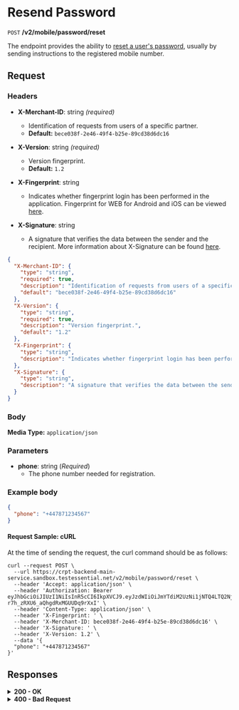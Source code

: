 # Resend Password

`POST` **/v2/mobile/password/reset**

The endpoint provides the ability to [reset a user's password](https://github.com/crypterium-com/api-vault/wiki/Password-Reset-Process), usually by sending instructions to the registered mobile number.

## Request

### Headers

- **X-Merchant-ID**: string *(required)*
  - Identification of requests from users of a specific partner.
  - **Default:** `bece038f-2e46-49f4-b25e-89cd38d6dc16`

- **X-Version**: string *(required)*
  - Version fingerprint.
  - **Default:** `1.2`

- **X-Fingerprint**: string
  - Indicates whether fingerprint login has been performed in the application. Fingerprint for WEB for Android and iOS can be viewed [here](link).

- **X-Signature**: string
  - A signature that verifies the data between the sender and the recipient. More information about X-Signature can be found [here](link).


```json 
{
  "X-Merchant-ID": {
    "type": "string",
    "required": true,
    "description": "Identification of requests from users of a specific partner.",
    "default": "bece038f-2e46-49f4-b25e-89cd38d6dc16"
  },
  "X-Version": {
    "type": "string",
    "required": true,
    "description": "Version fingerprint.",
    "default": "1.2"
  },
  "X-Fingerprint": {
    "type": "string",
    "description": "Indicates whether fingerprint login has been performed in the application. Fingerprint for WEB for Android and iOS can be viewed [here]."
  },
  "X-Signature": {
    "type": "string",
    "description": "A signature that verifies the data between the sender and the recipient. More information about X-Signature can be found [here]."
  }
}
```

### Body

**Media Type:** `application/json`

### Parameters

- **phone**: string (*Required*)
  - The phone number needed for registration.
  
### **Example body**

```json 
{
  "phone": "+447871234567"
}
```

#### **Request Sample: cURL**

At the time of sending the request, the curl command should be as follows:

```curl cURL
curl --request POST \
  --url https://crpt-backend-main-service.sandbox.testessential.net/v2/mobile/password/reset \
  --header 'Accept: application/json' \
  --header 'Authorization: Bearer eyJhbGciOiJIUzI1NiIsInR5cCI6IkpXVCJ9.eyJzdWIiOiJmYTdiM2UzNi1jNTQ4LTQ2NjMtYWNiZi00YjAwOWMyYTExZjgiLCJleHAiOjE3MDk4MTkxNTAsImlhdCI6MTcwOTczMjc1MH0.3xszxc2SaOTZm6-r7h_zRXU6_aQhgdRxMGUUDq9rXxI' \
  --header 'Content-Type: application/json' \
  --header 'X-Fingerprint: ' \
  --header 'X-Merchant-ID: bece038f-2e46-49f4-b25e-89cd38d6dc16' \
  --header 'X-Signature: ' \
  --header 'X-Version: 1.2' \
  --data '{
  "phone": "+447871234567"
}'
```

## Responses

<details>
<summary><strong>200 - OK</strong></summary>
  
The response status code indicates that the request was successfully processed.
  
**Media type:** `application/json`
  
- **result:** string
  - The response status code indicates successful re-sending of the email to the mailbox.
  
**Responses example**
```json
{
  "result": "ok"
}
```
</details>

<details>
<summary><strong>400 - Bad Request</strong></summary>

The response status code indicates that the requested page was not found on the server.
  
**Media type:** `application/json`

  
- **message:** string
  - Message displayed to the user.
  
- **field:** string
  - Specifies the field in the request that caused the error.
  
- **errorId:** integer
  - Identifier of the error.
  
- **systemId:** string
  - Identifier of the component.
  
- **originalMessage:** string
  - The original error message.
  
- **errorStackTrace:** string
  - The place where the error occurred in the code.
  
- **data:** object
  - Additional data related to the error, structured as key-value pairs.
    - **additionalProp1:** object
    - **additionalProp2:** object
    - **additionalProp3:** object
  
- **error:** string
  - Identifier of the error.

    
**Responses example**

```json
{
  "error": "COMMON",
  "errorId": 0,
  "message": "Sorry for inconvenience. We're fixing the issue. If you have urgent questions, contact support",
  "systemId": "core"
}
```

</details>


